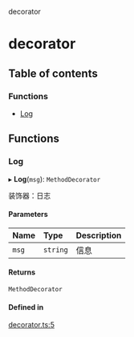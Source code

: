decorator

# decorator

## Table of contents

### Functions

- [Log](README.md#log)

## Functions

### Log

▸ **Log**(`msg`): `MethodDecorator`

装饰器：日志

#### Parameters

| Name | Type | Description |
| :------ | :------ | :------ |
| `msg` | `string` | 信息 |

#### Returns

`MethodDecorator`

#### Defined in

[decorator.ts:5](https://github.com/xizher/nhz-utils/blob/042334f/src/decorator/decorator.ts#L5)
